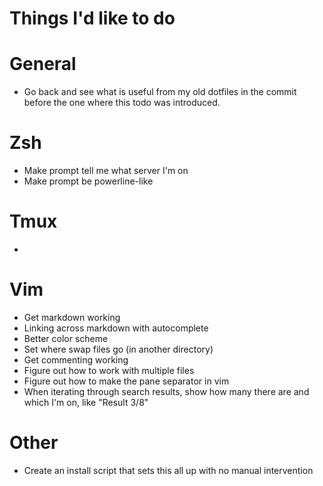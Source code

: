 # Things I'd like to do

# General

  - Go back and see what is useful from my old dotfiles in the commit before
    the one where this todo was introduced.
# Zsh

  - Make prompt tell me what server I'm on
  - Make prompt be powerline-like

# Tmux

  -

# Vim

  - Get markdown working
  - Linking across markdown with autocomplete
  - Better color scheme
  - Set where swap files go (in another directory)
  - Get commenting working
  - Figure out how to work with multiple files
  - Figure out how to make the pane separator in vim
  - When iterating through search results, show how many there are and which
    I'm on, like "Result 3/8"

# Other

  - Create an install script that sets this all up with no manual intervention

